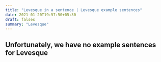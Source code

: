 ```yaml
---
title: "Levesque in a sentence | Levesque example sentences"
date: 2021-01-20T19:57:50+05:30
draft: falses
summary: "Levesque"
---
```

## Unfortunately, we have no example sentences for Levesque                 
